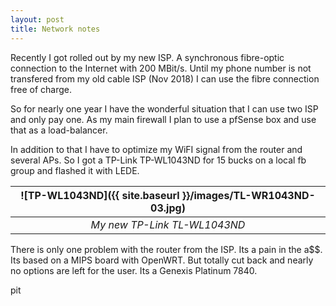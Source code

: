 ```yaml
---
layout: post
title: Network notes
---
```


Recently I got rolled out by my new ISP. A synchronous fibre-optic connection to the Internet with 200 MBit/s. Until my phone number is not transfered from my old cable ISP (Nov 2018) I can use the fibre connection free of charge.

So for nearly one year I have the wonderful situation that I can use two ISP and only pay one. As my main firewall I plan to use a pfSense box and use that as a load-balancer.

In addition to that I have to optimize my WiFI signal from the router and several APs. So I got a TP-Link TP-WL1043ND for 15 bucks on a local fb group and flashed it with LEDE.

| ![TP-WL1043ND]({{ site.baseurl }}/images/TL-WR1043ND-03.jpg) |
|:--:|
| *My new TP-Link TL-WL1043ND* |

There is only one problem with the router from the ISP. Its a pain in the a$$. Its based on a MIPS board with OpenWRT. But totally cut back and nearly no options are left for the user. Its a Genexis Platinum 7840.

pit
